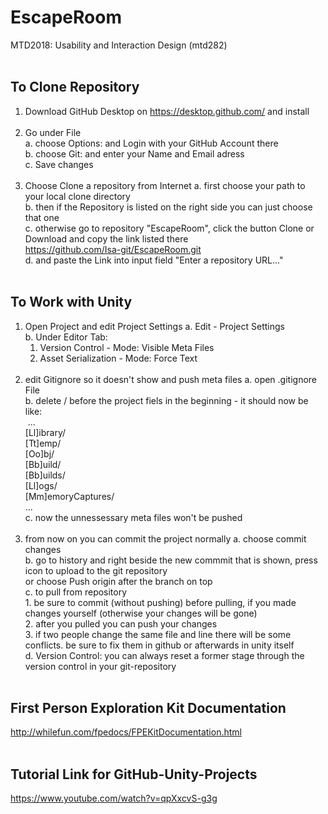 # EscapeRoom
MTD2018: Usability and Interaction Design (mtd282)
<br><br>

To Clone Repository
--------------------------------------------------------------------------------------------------------------------
1. Download GitHub Desktop on https://desktop.github.com/ and install<br><br>
2. Go under File  
    a. choose Options: and Login with your GitHub Account there<br>
    b. choose Git: and enter your Name and Email adress<br>
    c. Save changes<br><br>
3. Choose Clone a repository from Internet
    a. first choose your path to your local clone directory<br>
    b. then if the Repository is listed on the right side you can just choose that one<br>
    c. otherwise go to repository "EscapeRoom", click the button Clone or Download and copy the link listed there<br>
       https://github.com/Isa-git/EscapeRoom.git<br>
    d. and paste the Link into input field "Enter a repository URL..."<br><br>

    
 To Work with Unity
--------------------------------------------------------------------------------------------------------------------   
1. Open Project and edit Project Settings
    a. Edit - Project Settings<br>
    b. Under Editor Tab:<br>
	1. Version Control - Mode: Visible Meta Files<br>
	2. Asset Serialization - Mode: Force Text<br><br>
2. edit Gitignore so it doesn't show and push meta files
    a. open .gitignore File<br>
    b. delete / before the project fiels in the beginning - it should now be like: <br>
	&nbsp;...<br>
	[Ll]ibrary/<br>
	[Tt]emp/<br>
	[Oo]bj/<br>
	[Bb]uild/<br>
	[Bb]uilds/<br>
	[Ll]ogs/<br>
	[Mm]emoryCaptures/<br>
	...<br>
    c. now the unnessessary meta files won't be pushed <br><br>
3. from now on you can commit the project normally
    a. choose commit changes<br>
    b. go to history and right beside the new commmit that is shown, press icon to upload to the git repository<br>
       or choose Push origin after the branch on top<br>
    c. to pull from repository <br>
       1. be sure to commit (without pushing) before pulling, if you made changes yourself (otherwise your changes will be gone)<br>
       2. after you pulled you can push your changes<br>
       3. if two people change the same file and line there will be some conflicts. be sure to fix them in github or afterwards in unity itself<br>
    d. Version Control: you can always reset a former stage through the version control in your git-repository<br><br>


First Person Exploration Kit Documentation
--------------------------------------------------------------------------------------------------------------------
http://whilefun.com/fpedocs/FPEKitDocumentation.html<br><br>


Tutorial Link for GitHub-Unity-Projects
--------------------------------------------------------------------------------------------------------------------
https://www.youtube.com/watch?v=qpXxcvS-g3g
